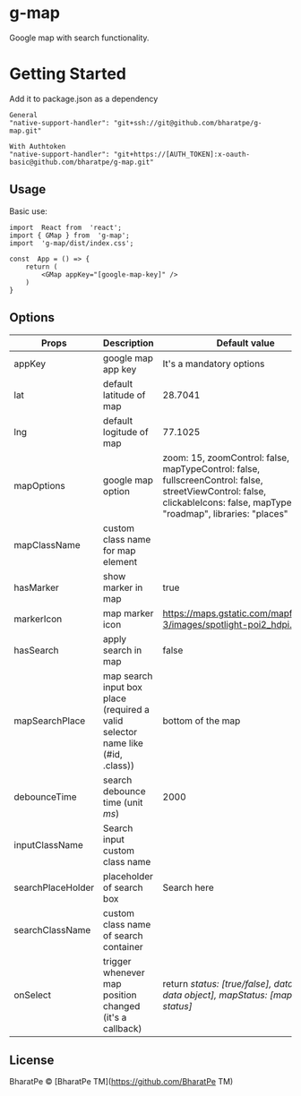 # g-map
Google map with search functionality.
# Getting Started
Add it to package.json as a dependency

    General
    "native-support-handler": "git+ssh://git@github.com/bharatpe/g-map.git"
    
    With Authtoken
    "native-support-handler": "git+https://[AUTH_TOKEN]:x-oauth-basic@github.com/bharatpe/g-map.git"
## Usage
Basic use:

    import  React from  'react';
    import { GMap } from  'g-map';
    import  'g-map/dist/index.css';
    
    const  App = () => {
	    return (
		    <GMap appKey="[google-map-key]" />
	    )
    }

## Options
|  Props | Description  | Default value
|--|--|--|
| appKey | google map app key | It's a mandatory options
|lat| default latitude of map | 28.7041
|lng| default logitude of map | 77.1025
|mapOptions| google map option | zoom:  15, zoomControl:  false, mapTypeControl:  false, fullscreenControl:  false, streetViewControl:  false, clickableIcons:  false, mapTypeId:  "roadmap", libraries:  "places"
|mapClassName| custom class name for map element| 
|hasMarker| show marker in map | true
|markerIcon| map marker icon | https://maps.gstatic.com/mapfiles/api-3/images/spotlight-poi2_hdpi.png
|hasSearch| apply search in map | false
|mapSearchPlace| map search input box place (required a valid selector name like (#id, .class)) | bottom of the map
|debounceTime| search debounce time (unit *ms*) | 2000
|inputClassName| Search input custom class name | 
|searchPlaceHolder| placeholder of search box | Search here
|searchClassName| custom class name of search container
|onSelect| trigger whenever map position changed (it's a callback)| return *status: [true/false], data: [map data object], mapStatus: [map native status]*


## License
BharatPe © [BharatPe TM](https://github.com/BharatPe TM)
